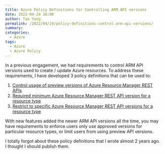 ```yaml
---
title: Azure Policy Definitions for Controlling ARM API versions
date: 2022-04-24 16:00
author: Tao Yang
permalink: /2022/04/24/policy-definitions-control-arm-api-versions/
summary:
categories:
  - Azure
tags:
  - Azure
  - Azure Policy
---
```


In a previous engagement, we had requirements to control ARM API versions used to create / update Azure resources. To address these requirements, I have developed 3 policy definitions that can be used to:

1. [Control usage of preview versions of Azure Resource Manager REST APIs](https://github.com/tyconsulting/azurepolicy/tree/master/policy-definitions/arm-api-versions/control-preview-api)
2. [Required minimum Azure Resource Manager REST API version for a resource type](https://github.com/tyconsulting/azurepolicy/tree/master/policy-definitions/arm-api-versions/required-minimum-api-version)
3. [Restrict to specific Azure Resource Manager REST API versions for a resource type](https://github.com/tyconsulting/azurepolicy/tree/master/policy-definitions/arm-api-versions/restrict-to-specific-api-version)

With new features added the newer ARM API versions all the time, you may have requirements to enforce users only use approved versions for particular resource types, or limit users from using preview API versions.

I totally forgot about these policy definitions that I wrote almost 2 years ago. I thought I should publish them.
